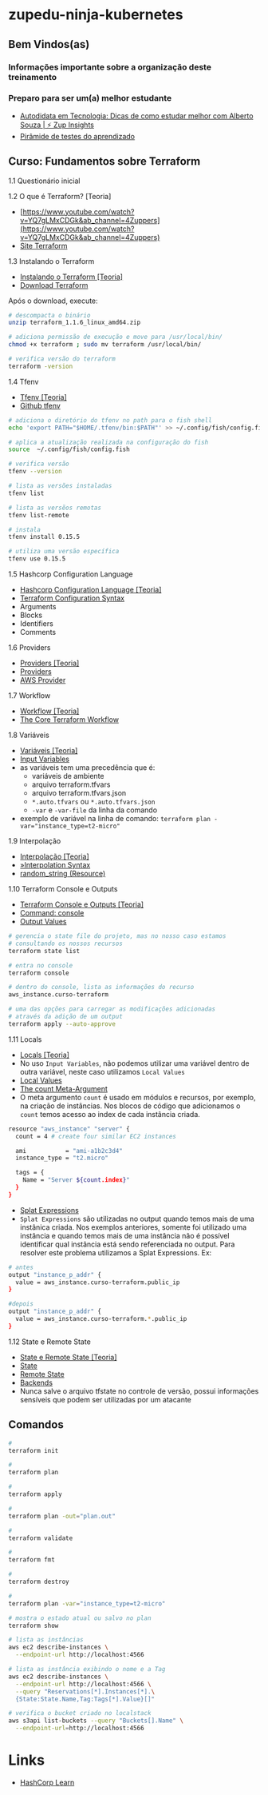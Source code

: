 # zupedu-ninja-kubernetes

## Bem Vindos(as)

### Informações importante sobre a organização deste treinamento
### Preparo para ser um(a) melhor estudante
- [Autodidata em Tecnologia: Dicas de como estudar melhor com Alberto Souza | ⚡ Zup Insights](https://www.youtube.com/watch?v=06DmQMNKi7M&ab_channel=ZUP)
- [Pirâmide de testes do aprendizado](https://www.youtube.com/watch?v=nC5hlhlZGk0&ab_channel=DevEficiente)

## Curso: Fundamentos sobre Terraform
1.1 Questionário inicial

1.2 O que é Terraform? [Teoria]
- [https://www.youtube.com/watch?v=YQ7gLMxCDGk&ab_channel=4Zuppers](https://www.youtube.com/watch?v=YQ7gLMxCDGk&ab_channel=4Zuppers)
- [Site Terraform](https://www.terraform.io/)

1.3 Instalando o Terraform
- [Instalando o Terraform [Teoria]](https://www.youtube.com/watch?v=FSUUmjJSw6w&ab_channel=4Zuppers)
- [Download Terraform](https://www.terraform.io/downloads.html)

Após o download, execute:
```bash
# descompacta o binário
unzip terraform_1.1.6_linux_amd64.zip

# adiciona permissão de execução e move para /usr/local/bin/
chmod +x terraform ; sudo mv terraform /usr/local/bin/

# verifica versão do terraform
terraform -version
```
1.4 Tfenv
- [Tfenv [Teoria]](https://www.youtube.com/watch?v=gImQgzTuwUY&ab_channel=4Zuppers)
- [Github tfenv](https://github.com/tfutils/tfenv)
```bash
# adiciona o diretório do tfenv no path para o fish shell
echo 'export PATH="$HOME/.tfenv/bin:$PATH"' >> ~/.config/fish/config.fish

# aplica a atualização realizada na configuração do fish
source  ~/.config/fish/config.fish

# verifica versão
tfenv --version

# lista as versões instaladas
tfenv list

# lista as versẽos remotas
tfenv list-remote

# instala 
tfenv install 0.15.5

# utiliza uma versão específica
tfenv use 0.15.5
```
1.5 Hashcorp Configuration Language
- [Hashcorp Configuration Language [Teoria]](https://www.youtube.com/watch?v=c0AN60HIUVs&ab_channel=4Zuppers)
- [Terraform Configuration Syntax](https://www.terraform.io/docs/language/syntax/configuration.html)
- Arguments
- Blocks
- Identifiers
- Comments

1.6 Providers
- [Providers [Teoria]](https://www.youtube.com/watch?v=TQy5nOfKzFw&ab_channel=4Zuppers)
- [Providers](https://www.terraform.io/language/providers)
- [AWS Provider](https://registry.terraform.io/providers/hashicorp/aws/latest/docs)

1.7 Workflow
- [Workflow [Teoria]](https://www.youtube.com/watch?v=5XWpJl-MD0Q&ab_channel=4Zuppers)
- [The Core Terraform Workflow](https://www.terraform.io/intro/core-workflow)

1.8 Variáveis
- [Variáveis [Teoria]](https://www.youtube.com/watch?v=C5heMaYkx5w&ab_channel=4Zuppers)
- [Input Variables](https://www.terraform.io/language/values/variables)
- as variáveis tem uma precedência que é:
  - variáveis de ambiente
  - arquivo terraform.tfvars
  - arquivo terraform.tfvars.json 
  - `*.auto.tfvars` ou `*.auto.tfvars.json`
  - `-var` e `-var-file` da linha da comando
- exemplo de variável na linha de comando: `terraform plan -var="instance_type=t2-micro"`

1.9 Interpolação
- [Interpolação [Teoria]](https://www.youtube.com/watch?v=sRQj46yE3VQ&ab_channel=4Zuppers)
- [»Interpolation Syntax](https://www.terraform.io/language/configuration-0-11/interpolation)
- [random_string (Resource)](https://registry.terraform.io/providers/hashicorp/random/latest/docs/resources/string)

1.10 Terraform Console e Outputs
- [Terraform Console e Outputs [Teoria]](https://www.youtube.com/watch?v=TzPjrxxadA4&ab_channel=4Zuppers)
- [Command: console](https://www.terraform.io/cli/commands/console)
- [Output Values](https://www.terraform.io/language/values/outputs)
```bash
# gerencia o state file do projeto, mas no nosso caso estamos 
# consultando os nossos recursos
terraform state list

# entra no console
terraform console

# dentro do console, lista as informações do recurso
aws_instance.curso-terraform

# uma das opções para carregar as modificações adicionadas
# através da adição de um output
terraform apply --auto-approve
```

1.11 Locals
- [Locals [Teoria]](https://www.youtube.com/watch?v=vrLjIANhsYo&ab_channel=4Zuppers)
- No uso `Input Variables`, não podemos utilizar uma variável dentro de outra variável, neste caso utilizamos `Local Values`
- [Local Values](https://www.terraform.io/language/values/locals)
- [The count Meta-Argument](https://www.terraform.io/language/meta-arguments/count)
- O meta argumento `count` é usado em módulos e recursos, por exemplo, na criação de instâncias. Nos blocos de código que adicionamos o `count` temos acesso ao index de cada instância criada.
```bash
resource "aws_instance" "server" {
  count = 4 # create four similar EC2 instances

  ami           = "ami-a1b2c3d4"
  instance_type = "t2.micro"

  tags = {
    Name = "Server ${count.index}"
  }
}
```
- [Splat Expressions](https://www.terraform.io/language/expressions/splat)
- `Splat Expressions` são utilizadas no output quando temos mais de uma instânica criada. Nos exemplos anteriores, somente foi utilizado uma instância e quando temos mais de uma instância não é possível identificar qual instância está sendo referenciada no output. Para resolver este problema utilizamos a Splat Expressions. Ex:
```bash
# antes
output "instance_p_addr" {
  value = aws_instance.curso-terraform.public_ip
}

#depois
output "instance_p_addr" {
  value = aws_instance.curso-terraform.*.public_ip
}
```

1.12 State e Remote State
- [State e Remote State [Teoria]](https://www.youtube.com/watch?v=_nWsEkxhFgk&ab_channel=4Zuppers)
- [State](https://www.terraform.io/language/state)
- [Remote State](https://www.terraform.io/language/state/remote)
- [Backends](https://www.terraform.io/language/settings/backends)
- Nunca salve o arquivo tfstate no controle de versão, possui informações sensíveis que podem ser utilizadas por um atacante

## Comandos
```bash
# 
terraform init

#
terraform plan

#
terraform apply

#
terraform plan -out="plan.out"

#
terraform validate

#
terraform fmt

#
terraform destroy

# 
terraform plan -var="instance_type=t2-micro"

# mostra o estado atual ou salvo no plan
terraform show

# lista as instâncias
aws ec2 describe-instances \
  --endpoint-url http://localhost:4566

# lista as instância exibindo o nome e a Tag
aws ec2 describe-instances \
  --endpoint-url http://localhost:4566 \
  --query "Reservations[*].Instances[*].\
  {State:State.Name,Tag:Tags[*].Value}[]"

# verifica o bucket criado no localstack
aws s3api list-buckets --query "Buckets[].Name" \
  --endpoint-url=http://localhost:4566
```

# Links
- [HashCorp Learn](https://learn.hashicorp.com/terraform)
